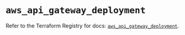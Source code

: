 # `aws_api_gateway_deployment`

Refer to the Terraform Registry for docs: [`aws_api_gateway_deployment`](https://registry.terraform.io/providers/hashicorp/aws/5.36.0/docs/resources/api_gateway_deployment).
